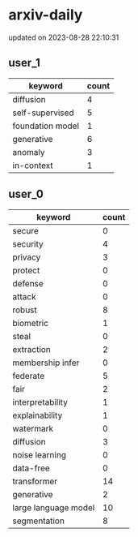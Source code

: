 # arxiv-daily
updated on 2023-08-28 22:10:31
## user_1
| keyword | count |
| - | - |
| diffusion | 4 |
| self-supervised | 5 |
| foundation model | 1 |
| generative | 6 |
| anomaly | 3 |
| in-context | 1 |
## user_0
| keyword | count |
| - | - |
| secure | 0 |
| security | 4 |
| privacy | 3 |
| protect | 0 |
| defense | 0 |
| attack | 0 |
| robust | 8 |
| biometric | 1 |
| steal | 0 |
| extraction | 2 |
| membership infer | 0 |
| federate | 5 |
| fair | 2 |
| interpretability | 1 |
| explainability | 1 |
| watermark | 0 |
| diffusion | 3 |
| noise learning | 0 |
| data-free | 0 |
| transformer | 14 |
| generative | 2 |
| large language model | 10 |
| segmentation | 8 |
